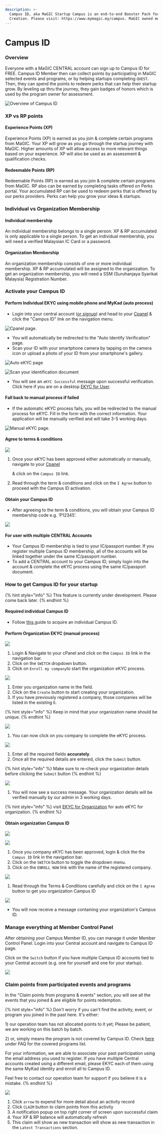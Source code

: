 ```yaml
---
description: >-
  Campus ID, aka MaGIC Startup Campus is an end-to-end Booster Pack for Startup
  Creation. Please visit: https://www.mymagic.my/campus. MaGIC owned module.
---
```


# Campus ID

### Overview

Everyone with a MaGIC CENTRAL account can sign up to Campus ID for FREE. Campus ID Member then can collect points by participating in MaGIC selected events and programs, or by helping startups completing `QUEST`. Then, they can spend the points to redeem perks that can help their startup grow. By leveling up thru the journey, they gain badges of honors which is used by the program owner for assessment.

![Overview of Campus ID](../../.gitbook/assets/screenshot-2021-04-21-at-10.02.50-pm.png)

### XP vs RP points

#### Experience Points \(XP\)

Experience Points \(XP\) is earned as you join & complete certain programs from MaGIC. Your XP will grow as you go through the startup journey with MaGIC. Higher amounts of XP will allow access to more relevant things based on your experience. XP will also be used as an assessment & qualification checks.

#### Redeemable Points \(RP\)

Redeemable Points \(RP\) is earned as you join & complete certain programs from MaGIC. RP also can be earned by completing tasks offered on Perks portal. Your accumulated RP can be used to redeem perks that is offered by our perks providers. Perks can help you grow your ideas & startups.

### Individual vs Organization Membership

#### Individual membership

An individual membership belongs to a single person. XP & RP accumulated is only applicable to a single person. To get an individual membership, you will need a verified Malaysian IC Card or a password.

#### Organization Membership

An organization membership consists of one or more individual membership. XP & RP accumulated will be assigned to the organization. To get an organization membership, you will need a SSM \(Suruhanjaya Syarikat Malaysia\) Registration Number. 

### Activate your Campus ID

#### Perform Individual EKYC using mobile phone and MyKad \(auto process\)

* Login into your central account \([or signup](../../for-frontend-users/magic-account.md)\) and head to your [Cpanel](https://central.mymagic.my/cpanel/) & click the "Campus ID" link on the navigation menu.

![Cpanel page.](../../.gitbook/assets/img_7979.jpg)

* You will automatically be redirected to the "Auto Identify Verification" page. 
* Scan your ID with your smartphone camera by tapping on the camera icon or upload a photo of your ID from your smartphone's gallery.

![Auto eKYC page](../../.gitbook/assets/capture2.png)

![Scan your identification document](../../.gitbook/assets/download.jpeg)

* You will see an  `eKYC Successful` message upon successful verification.  Click here if you are on a desktop [EKYC for User](../ekyc/#ekyc-for-user).

#### Fall back to manual process if failed

* If the automatic eKYC process fails, you will be redirected to the manual process for eKYC. Fill in the form with the correct information. Your application will be manually verified and will take 3-5 working days.

![Manual eKYC page.](../../.gitbook/assets/capture3.png)

#### Agree to terms & conditions

![](../../.gitbook/assets/screenshot-2021-04-21-at-10.49.55-pm.png)

1. Once your eKYC has been approved either automatically or manually, navigate to your [Cpanel](https://central.mymagic.my/cpanel/) 

    & click on the `Campus ID` link.

2. Read through the term & conditions and click on the `I Agree` button to proceed with the Campus ID activation.

#### Obtain your Campus ID

* After agreeing to the term & conditions, you will obtain your Campus ID membership code e.g. ‘P12345’.

![](../../.gitbook/assets/img_7981.jpg)

#### For user with multiple CENTRAL Accounts

* Your Campus ID membership is tied to your IC/passport number. If you register multiple Campus ID membership, all of the accounts will be linked together under the same IC/passport number.
* To add a CENTRAL account to your Campus ID, simply login into the account & complete the eKYC process using the same IC/passport document. 

### How to get Campus ID for your startup

{% hint style="info" %}
This feature is currently under development. Please come back later.
{% endhint %}

#### Required individual Campus ID

* Follow [this ](./#activate-your-campus-id)guide to acquire an individual Campus ID.

#### Perform Organization EKYC \(manual process\)

![](../../.gitbook/assets/cpanel_ekyc_company.png)

1. Login & Navigate to your cPanel and click on the `Campus ID` link in the navigation bar.
2. Click on the `SWITCH` dropdown button.
3. Click on `Enroll my company`to start the organization eKYC process.

![](../../.gitbook/assets/ekyc_company_name%20%281%29.png)

1. Enter you organization name in the field.
2. Click on the `Create` button to start creating your organization.
3. If you have previously registered a company, those companies will be listed in the existing li.

{% hint style="info" %}
Keep in mind that your organization name should be unique. 
{% endhint %}

![](../../.gitbook/assets/ekyc_company_name2.png)

1. You can now click on you company to complete the eKYC process.

![](../../.gitbook/assets/ekyc_company_details.png)

1. Enter all the required fields **accurately**. 
2. Once all the required details are entered, click the `Submit` button.

{% hint style="info" %}
Make sure to re-check your organization details before clicking the `Submit` button
{% endhint %}

![](../../.gitbook/assets/ekyc_company_success2.png)

1. You will now see a success message. Your organization details will be verified manually by our admin in 3 working days.

{% hint style="info" %}
visit [EKYC for Organization](../ekyc/#ekyc-for-organisation) for auto eKYC for organization.
{% endhint %}

#### Obtain organization Campus ID

![](../../.gitbook/assets/cpanel_ekyc_company_enroll%20%282%29.png)

![](../../.gitbook/assets/cpanel_ekyc_company_enroll%20%281%29.png)

1. Once you company eKYC has been approved, login & click the the `Campus ID` link in the navigation bar.
2. Click on the `SWITCH` button to toggle the dropdown menu.
3. Click on the `ENROLL NOW` link with the name of the registered company.

![](../../.gitbook/assets/ekyc_company_terms.png)

1. Read through the Terms & Conditions carefully and click on the `I Agree` button to get you organization Campus ID

![](../../.gitbook/assets/ekyc_company_id.png)

* You will now receive a message containing your organization's Campus ID. 



### Manage everything at Member Control Panel

After obtaining your Campus Member ID, you can manage it under Member Control Panel. Login into your Central account and navigate to Campus ID page.

Click on the `Switch` button if you have multiple Campus ID accounts tied to your Central account \(e.g. one for yourself and one for your startup\).

![](../../.gitbook/assets/screenshot-2021-04-21-at-10.06.12-pm.png)

### Claim points from participated events and programs

In the "Claim points from programs & events" section, you will see all the events that you joined & are eligible for points redemption. 

{% hint style="info" %}
Don't worry if you can't find the activity, event, or program you joined in the past here. It's either: 

1\) our operation team has not allocated points to it yet; Please be patient, we are working on this batch by batch.

2\) or, simply means the program is not covered by Campus ID. Check [here](https://www.mymagic.my/campus) under FAQ for the covered programs list. 

For your information, we are able to associate your past participation using the email address you used to register. If you have multiple Central accounts created using a different email, please  EKYC each of them using the same MyKad identity and enroll all to Campus ID.

Feel free to contact our operation team for support if you believe it is a mistake.
{% endhint %}

![](../../.gitbook/assets/screenshot-2021-04-21-at-10.16.00-pm.png)

1. Click `arrow` to expend for more detail about an activity record
2. Click `CLAIM` button to claim points from this activity
3. A notification popup on top right corner of screen upon successful claim
4. Your XP & RP balance will automatically refresh
5. This claim will show as new transaction will show as new transaction in the `Latest Transactions` section.

### 







